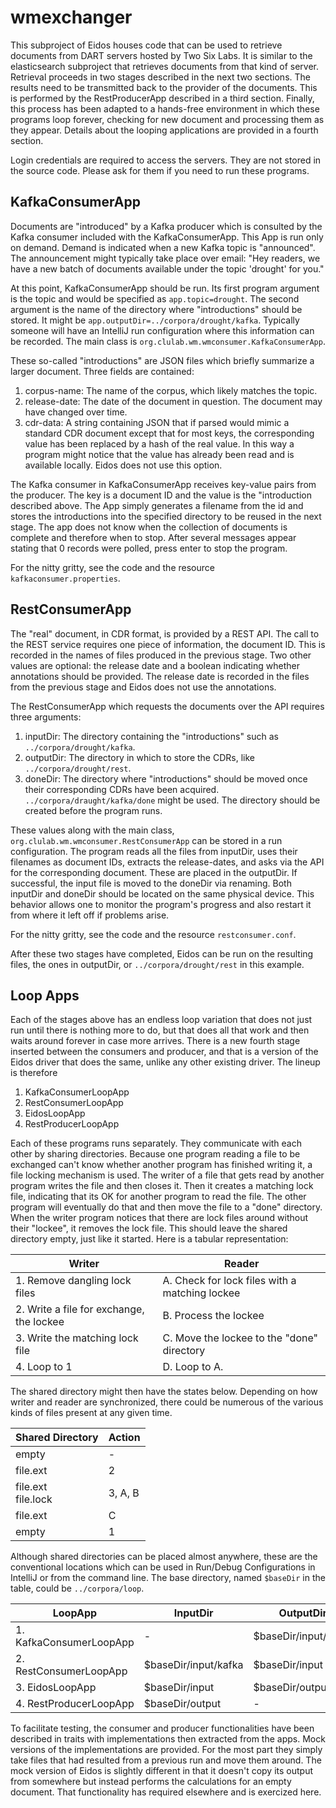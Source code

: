 # wmexchanger

This subproject of Eidos houses code that can be used to retrieve documents
from DART servers hosted by Two Six Labs.  It is similar to the elasticsearch
subproject that retrieves documents from that kind of server.  Retrieval
proceeds in two stages described in the next two sections.  The results need
to be transmitted back to the provider of the documents.  This is performed by
the RestProducerApp described in a third section.  Finally, this process has
been adapted to a hands-free environment in which these programs loop forever,
checking for new document and processing them as they appear.  Details about
the looping applications are provided in a fourth section.

Login credentials are required to access the servers.  They are not stored in
the source code.  Please ask for them if you need to run these programs.

## KafkaConsumerApp

Documents are "introduced" by a Kafka producer which is consulted by the Kafka
consumer included with the KafkaConsumerApp.  This App is run only on demand.
Demand is indicated when a new Kafka topic is "announced".  The announcement
might typically take place over email: "Hey readers, we have a new batch of
documents available under the topic 'drought' for you."

At this point, KafkaConsumerApp should be run.  Its first program argument is
the topic and would be specified as `app.topic=drought`.  The second argument
is the name of the directory where "introductions" should be stored.  It might
be `app.outputDir=../corpora/drought/kafka`.  Typically someone will have an
IntelliJ run configuration where this information can be recorded.  The main
class is `org.clulab.wm.wmconsumer.KafkaConsumerApp`.

These so-called "introductions" are JSON files which briefly summarize a larger
document.  Three fields are contained:

1. corpus-name: The name of the corpus, which likely matches the topic.
2. release-date: The date of the document in question.  The document may have changed over time.
3. cdr-data: A string containing JSON that if parsed would mimic a standard
CDR document except that for most keys, the corresponding value has been
replaced by a hash of the real value.  In this way a program might notice that
the value has already been read and is available locally.  Eidos does not use
this option.

The Kafka consumer in KafkaConsumerApp receives key-value pairs from the producer.
The key is a document ID and the value is the "introduction described above.
The App simply generates a filename from the id and stores the introductions into the
specified directory to be reused in the next stage.  The app does not know when the
collection of documents is complete and therefore when to stop.  After several
messages appear stating that 0 records were polled, press enter to stop the program.

For the nitty gritty, see the code and the resource `kafkaconsumer.properties`.

## RestConsumerApp

The "real" document, in CDR format, is provided by a REST API.  The call to
the REST service requires one piece of information, the document ID.  This is
recorded in the names of files produced in the previous stage.  Two other values
are optional: the release date and a boolean indicating whether annotations
should be provided.  The release date is recorded in the files from the
previous stage and Eidos does not use the annotations.

The RestConsumerApp which requests the documents over the API requires three
arguments:

1. inputDir: The directory containing the "introductions" such as `../corpora/drought/kafka`.
2. outputDir: The directory in which to store the CDRs, like `../corpora/drought/rest`.
3. doneDir: The directory where "introductions" should be moved once their corresponding
CDRs have been acquired.  `../corpora/draught/kafka/done` might be used.  The
directory should be created before the program runs.

These values along with the main class, `org.clulab.wm.wmconsumer.RestConsumerApp`
can be stored in a run configuration.  The program reads all the files from
inputDir, uses their filenames as document IDs, extracts the release-dates,
and asks via the API for the corresponding document.  These are placed in the
outputDir.  If successful, the input file is moved to the doneDir via renaming.
Both inputDir and doneDir should be located on the same physical device.  This
behavior allows one to monitor the program's progress and also restart it from
where it left off if problems arise.

For the nitty gritty, see the code and the resource `restconsumer.conf`.

After these two stages have completed, Eidos can be run on the resulting files,
the ones in outputDir, or `../corpora/drought/rest` in this example.

## Loop Apps

Each of the stages above has an endless loop variation that does not just run
until there is nothing more to do, but that does all that work and then waits
around forever in case more arrives.  There is a new fourth stage inserted between
the consumers and producer, and that is a version of the Eidos driver that does
the same, unlike any other existing driver.  The lineup is therefore

1. KafkaConsumerLoopApp
1. RestConsumerLoopApp
1. EidosLoopApp
1. RestProducerLoopApp

Each of these programs runs separately.  They communicate with each other by
sharing directories.  Because one program reading a file to be exchanged can't
know whether another program has finished writing it, a file locking mechanism
is used.  The writer of a file that gets read by another program writes the
file and then closes it.  Then it creates a matching lock file, indicating
that its OK for another program to read the file.  The other program will
eventually do that and then move the file to a "done" directory.  When the
writer program notices that there are lock files around without their "lockee",
it removes the lock file.  This should leave the shared directory empty, just
like it started.  Here is a tabular representation:

| Writer | Reader |
| --- | --- |
| 1. Remove dangling lock files | A. Check for lock files with a matching lockee |
| 2. Write a file for exchange, the lockee | B. Process the lockee |
| 3. Write the matching lock file | C. Move the lockee to the "done" directory |
| 4. Loop to 1 | D. Loop to A.

The shared directory might then have the states below.  Depending on how writer
and reader are synchronized, there could be numerous of the various kinds of
files present at any given time.

| Shared Directory | Action |
| --- | --- |
| empty | - |
| file.ext | 2 |
| file.ext<br>file.lock | 3, A, B|
| file.ext | C
| empty | 1 |

Although shared directories can be placed almost anywhere, these are the
conventional locations which can be used in Run/Debug Configurations in
IntelliJ or from the command line.  The base directory, named `$baseDir`
in the table, could be `../corpora/loop`.

| LoopApp | InputDir | OutputDir | DoneDir |
| --- | --- | --- | --- |
| 1. KafkaConsumerLoopApp | - | $baseDir/input/kafka | - |
| 2. RestConsumerLoopApp | $baseDir/input/kafka | $baseDir/input | $baseDir/input/kafka/done |
| 3. EidosLoopApp | $baseDir/input | $baseDir/output | $baseDir/input/done |
| 4. RestProducerLoopApp | $baseDir/output | - | $baseDir/output/done |

To facilitate testing, the consumer and producer functionalities have been
described in traits with implementations then extracted from the apps.  Mock
versions of the implementations are provided.  For the most part they simply
take files that had resulted from a previous run and move them around.  The
mock version of Eidos is slightly different in that it doesn't copy its output
from somewhere but instead performs the calculations for an empty document.
That functionality has required elsewhere and is exercized here.

